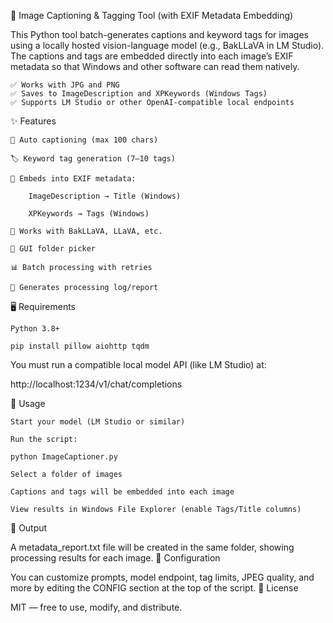 🧠 Image Captioning & Tagging Tool (with EXIF Metadata Embedding)

This Python tool batch-generates captions and keyword tags for images using a locally hosted vision-language model (e.g., BakLLaVA in LM Studio). The captions and tags are embedded directly into each image’s EXIF metadata so that Windows and other software can read them natively.

    ✅ Works with JPG and PNG
    ✅ Saves to ImageDescription and XPKeywords (Windows Tags)
    ✅ Supports LM Studio or other OpenAI-compatible local endpoints

✨ Features

    🔎 Auto captioning (max 100 chars)

    🏷️ Keyword tag generation (7–10 tags)

    💾 Embeds into EXIF metadata:

        ImageDescription → Title (Windows)

        XPKeywords → Tags (Windows)

    🧠 Works with BakLLaVA, LLaVA, etc.

    📁 GUI folder picker

    📊 Batch processing with retries

    📃 Generates processing log/report

🖥️ Requirements

    Python 3.8+

    pip install pillow aiohttp tqdm

You must run a compatible local model API (like LM Studio) at:

http://localhost:1234/v1/chat/completions

🚀 Usage

    Start your model (LM Studio or similar)

    Run the script:

    python ImageCaptioner.py

    Select a folder of images

    Captions and tags will be embedded into each image

    View results in Windows File Explorer (enable Tags/Title columns)

📝 Output

A metadata_report.txt file will be created in the same folder, showing processing results for each image.
🔧 Configuration

You can customize prompts, model endpoint, tag limits, JPEG quality, and more by editing the CONFIG section at the top of the script.
📄 License

MIT — free to use, modify, and distribute.
